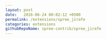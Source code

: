 ```yaml
---
layout: post
date:   2016-06-24 00:02:12 +0500
permalink: /extensions/spree_jirafe
categories: extensions
githubRepoName: spree-contrib/spree_jirafe
---
```

